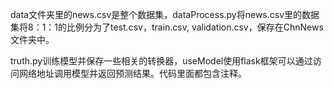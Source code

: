 data文件夹里的news.csv是整个数据集，dataProcess.py将news.csv里的数据集将8：1：1的比例分为了test.csv，train.csv, validation.csv，保存在ChnNews文件夹中。

truth.py训练模型并保存一些相关的转换器，useModel使用flask框架可以通过访问网络地址调用模型并返回预测结果。代码里面都包含注释。